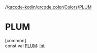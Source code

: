 //[qrcode-kotlin](../../../index.md)/[qrcode.color](../index.md)/[Colors](index.md)/[PLUM](-p-l-u-m.md)

# PLUM

[common]\
const val [PLUM](-p-l-u-m.md): [Int](https://kotlinlang.org/api/latest/jvm/stdlib/kotlin/-int/index.html)
